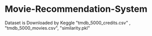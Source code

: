 # Movie-Recommendation-System
Dataset is Downloaded by Keggle "tmdb_5000_credits.csv" , "tmdb_5000_movies.csv", "similarity.pkl"
